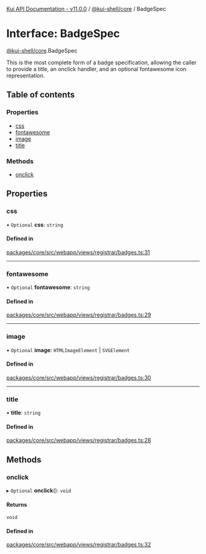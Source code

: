 [Kui API Documentation - v11.0.0](../README.md) / [@kui-shell/core](../modules/kui_shell_core.md) / BadgeSpec

# Interface: BadgeSpec

[@kui-shell/core](../modules/kui_shell_core.md).BadgeSpec

This is the most complete form of a badge specification, allowing
the caller to provide a title, an onclick handler, and an optional
fontawesome icon representation.

## Table of contents

### Properties

- [css](kui_shell_core.BadgeSpec.md#css)
- [fontawesome](kui_shell_core.BadgeSpec.md#fontawesome)
- [image](kui_shell_core.BadgeSpec.md#image)
- [title](kui_shell_core.BadgeSpec.md#title)

### Methods

- [onclick](kui_shell_core.BadgeSpec.md#onclick)

## Properties

### css

• `Optional` **css**: `string`

#### Defined in

[packages/core/src/webapp/views/registrar/badges.ts:31](https://github.com/kubernetes-sigs/kui/blob/kui/packages/core/src/webapp/views/registrar/badges.ts#L31)

---

### fontawesome

• `Optional` **fontawesome**: `string`

#### Defined in

[packages/core/src/webapp/views/registrar/badges.ts:29](https://github.com/kubernetes-sigs/kui/blob/kui/packages/core/src/webapp/views/registrar/badges.ts#L29)

---

### image

• `Optional` **image**: `HTMLImageElement` \| `SVGElement`

#### Defined in

[packages/core/src/webapp/views/registrar/badges.ts:30](https://github.com/kubernetes-sigs/kui/blob/kui/packages/core/src/webapp/views/registrar/badges.ts#L30)

---

### title

• **title**: `string`

#### Defined in

[packages/core/src/webapp/views/registrar/badges.ts:28](https://github.com/kubernetes-sigs/kui/blob/kui/packages/core/src/webapp/views/registrar/badges.ts#L28)

## Methods

### onclick

▸ `Optional` **onclick**(): `void`

#### Returns

`void`

#### Defined in

[packages/core/src/webapp/views/registrar/badges.ts:32](https://github.com/kubernetes-sigs/kui/blob/kui/packages/core/src/webapp/views/registrar/badges.ts#L32)
